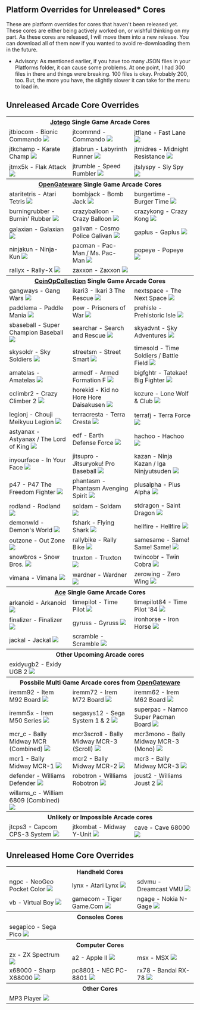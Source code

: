 ## Platform Overrides for Unreleased* Cores

These are platform overrides for cores that haven't been released yet. These cores are either being actively worked on, or wishful thinking on my part. As these cores are released, I will move them into a new release. You can download all of them now if you wanted to avoid re-downloading them in the future.

- Advisory: As mentioned earlier, if you have too many JSON files in your Platforms folder, it can cause some problems. At one point, I had 300 files in there and things were breaking. 100 files is okay. Probably 200, too. But, the more you have, the slightly slower it can take for the menu to load in.

## Unreleased Arcade Core Overrides

<table>
<tr><th colspan="3"><a href="https://patreon.com/jotego">Jotego</a> Single Game Arcade Cores</th></tr>
<tr>
 <td>jtbiocom - Bionic Commando <img src="pics/jtbiocom.png" /></td>
 <td>jtcommnd - Commando <img src="pics/jtcommnd.png" /></td>
 <td>jtflane - Fast Lane <img src="pics/jtflane.png" /></td>
</tr>
<tr>
 <td>jtkchamp - Karate Champ <img src="pics/jtkchamp.png" /></td>
 <td>jtlabrun - Labyrinth Runner <img src="pics/jtlabrun.png" /></td>
 <td>jtmidres - Midnight Resistance <img src="pics/jtmidres.png" /></td>
</tr>
<tr>
 <td>jtmx5k - Flak Attack <img src="pics/jtmx5k.png" /></td>
 <td>jtrumble - Speed Rumbler  <img src="pics/jtrumble.png" /></td>
 <td>jtslyspy - Sly Spy <img src="pics/jtslyspy.png" /></td>
</tr>
<tr><th colspan="3"><a href="https://github.com/opengateware">OpenGateware</a> Single Game Arcade Cores</th></tr>
<tr>
 <td>ataritetris - Atari Tetris  <img src="pics/ataritetris.png" /></td>
 <td>bombjack - Bomb Jack <img src="pics/bombjack.png" /></td>
 <td>burgertime - Burger Time <img src="pics/burgertime.png" /></td>
</tr>
<tr>
 <td>burningrubber - Burnin' Rubber <img src="pics/burningrubber.png" /></td> 
 <td>crazyballoon - Crazy Balloon  <img src="pics/crazyballoon.png" /></td>
 <td>crazykong - Crazy Kong  <img src="pics/crazykong.png" /></td>
</tr>
<tr>
 <td>galaxian - Galaxian <img src="pics/galaxian.png" /></td> 
 <td>galivan - Cosmo Police Galivan <img src="pics/galivan.png" /></td>
 <td>gaplus - Gaplus <img src="pics/gaplus.png" /></td>
</tr>
<tr>
 <td>ninjakun - Ninja-Kun <img src="pics/ninjakun.png" /></td>
 <td>pacman - Pac-Man / Ms. Pac-Man <img src="pics/pacman.png" /></td> 
 <td>popeye - Popeye <img src="pics/popeye.png" /></td>
</tr>
<tr>
 <td>rallyx - Rally-X <img src="pics/rallyx.png" /></td>
 <td>zaxxon - Zaxxon <img src="pics/zaxxon.png" /></td>
</tr>
<tr><th colspan="3"><a href="https://patreon.com/atrac17">CoinOpCollection</a> Single Game Arcade Cores</th></tr>
<tr>
 <td>gangways - Gang Wars <img src="pics/gangwars.png" /></td>
 <td>ikari3 - Ikari 3 The Rescue <img src="pics/ikari3.png" /></td>
 <td>nextspace - The Next Space <img src="pics/nextspace.png" /></td>
</tr>
<tr>
 <td>paddlema - Paddle Mania <img src="pics/paddlema.png" /></td>
 <td>pow - Prisoners of War <img src="pics/pow.png" /></td>
 <td>prehisle - Prehistoric Isle <img src="pics/prehisle.png" /></td>
</tr>
<tr>
 <td>sbaseball - Super Champion Baseball <img src="pics/sbaseball.png" /></td>
 <td>searchar - Search and Rescue <img src="pics/searchar.png" /></td>
 <td>skyadvnt - Sky Adventures <img src="pics/skyadvnt.png" /></td>
</tr>
<tr> 
 <td>skysoldr - Sky Soldiers <img src="pics/skysoldr.png" /></td>
 <td>streetsm - Street Smart <img src="pics/streetsm.png" /></td>
 <td>timesold - Time Soldiers / Battle Field <img src="pics/timesold.png" /></td>
</tr>
<tr>
 <td>amatelas - Amatelas <img src="pics/amatelas.png" /></td>
 <td>armedf - Armed Formation F <img src="pics/armedf.png" /></td>
 <td>bigfghtr - Tatekae! Big Fighter <img src="pics/bigfghtr.png" /></td>
</tr>
<tr>
 <td>cclimbr2 - Crazy Climber 2 <img src="pics/cclimbr2.png" /></td>
 <td>horekid - Kid no Hore Hore Daisakusen <img src="pics/horekid.png" /></td>
 <td>kozure - Lone Wolf & Club <img src="pics/kozure.png" /></td>
</tr>
<tr>
 <td>legionj - Chouji Meikyuu Legion <img src="pics/legionj.png" /></td>
 <td>terracresta - Terra Cresta <img src="pics/terracresta.png" /></td> 
 <td>terrafj - Terra Force <img src="pics/terrafj.png" /></td>
</tr>
<tr>
 <td>astyanax - Astyanax / The Lord of King <img src="pics/astyanax.png" /></td>
 <td>edf - Earth Defense Force <img src="pics/edf.png" /></td>
 <td>hachoo - Hachoo <img src="pics/hachoo.png" /></td> 
</tr>
<tr>
 <td>inyourface - In Your Face <img src="pics/inyourface.png" /></td>
 <td>jitsupro - Jitsuryoku! Pro Baseball <img src="pics/jitsupro.png "/></td>
 <td>kazan - Ninja Kazan / Iga Ninjyutsuden <img src="pics/kazan.png" /></td>
</tr>
<tr>
 <td>p47 - P47 The Freedom Fighter <img src="pics/p47.png" /></td>
 <td>phantasm - Phantasm Avenging Spirit <img src="pics/phantasm.png" /></td>
 <td>plusalpha - Plus Alpha <img src="pics/plusalpha.png" /></td>
</tr>
<tr>
 <td>rodland - Rodland <img src="pics/rodland.png" /></td> 
 <td>soldam - Soldam <img src="pics/soldam.png" /></td>
 <td>stdragon - Saint Dragon <img src="pics/stdragon.png" /></td>
</tr>
<tr>
 <td>demonwld - Demon's World <img src="pics/demonwld.png" /></td>
 <td>fshark - Flying Shark <img src="pics/fshark.png" /></td>
 <td>hellfire - Hellfire <img src="pics/hellfire.png" /></td>
</tr>
<tr>
 <td>outzone - Out Zone <img src="pics/outzone.png" /></td>
 <td>rallybike - Rally Bike <img src="pics/rallybike.png" /></td>
 <td>samesame - Same! Same! Same! <img src="pics/samesame.png" /></td>
</tr>
<tr>
 <td>snowbros - Snow Bros. <img src="pics/snowbros.png" /></td>
 <td>truxton - Truxton <img src="pics/truxton.png" /></td>
 <td>twincobr - Twin Cobra <img src="pics/twincobr.png" /></td>
</tr>
<tr>
 <td>vimana - Vimana <img src="pics/vimana.png" /></td>
 <td>wardner - Wardner <img src="pics/wardner.png" /></td> 
 <td>zerowing - Zero Wing <img src="pics/zerowing.png" /></td>
</tr>
<tr><th colspan="3"><a href="https://github.com/Ace9921">Ace</a> Single Game Arcade Cores</th></tr>
<tr>
 <td>arkanoid - Arkanoid <img src="pics/arkanoid.png" /></td>
 <td>timepilot - Time Pilot <img src="pics/timepilot.png" /></td>
 <td>timepilot84 - Time Pilot '84 <img src="pics/timepilot84.png" /></td>
</tr>
<tr>
 <td>finalizer - Finalizer <img src="pics/finalizer.png" /></td>
 <td>gyruss - Gyruss <img src="pics/gyruss.png" /></td> 
 <td>ironhorse - Iron Horse <img src="pics/ironhorse.png" /></td>
</tr>
<tr>
 <td>jackal - Jackal <img src="pics/jackal.png" /></td>
 <td>scramble - Scramble <img src="pics/scramble.png" /></td>
</tr>
<tr><th colspan="3">Other Upcoming Arcade cores</th></tr>
<tr>
 <td>exidyugb2 - Exidy UGB 2 <img src="pics/exidyugb2.png" /></td>
</tr>
<tr><th colspan="3">Possbile Multi Game Arcade cores from <a href="https://github.com/opengateware">OpenGateware</a></th></tr>
<tr>
 <td>iremm92 - Item M92 Board <img src="pics/iremm92.png" /></td>
 <td>iremm72 - Irem M72 Board <img src="pics/iremm72.png" /></td>
 <td>iremm62 - Irem M62 Board <img src="pics/iremm62.png" /></td>
</tr>
<tr>
 <td>iremm5x - Irem M50 Series <img src="pics/iremm5x.png" /></td>
 <td>segasys12 - Sega System 1 & 2 <img src="pics/segasys12.png" /></td>
 <td>superpac - Namco Super Pacman Board <img src="pics/superpac.png" /></td>
</tr>
<tr>
 <td>mcr_c - Bally Midway MCR (Combined) <img src="pics/mcr_c.png" /></td>
 <td>mcr3scroll - Bally Midway MCR-3 (Scroll) <img src="pics/mcr3scroll.png" /></td>
 <td>mcr3mono - Bally Midway MCR-3 (Mono) <img src="pics/mcr3mono.png" /></td>
</tr>
<tr>
 <td>mcr1 - Bally Midway MCR-1 <img src="pics/mcr1.png" /></td>
 <td>mcr2 - Bally Midway MCR-2 <img src="pics/mcr2.png" /></td>
 <td>mcr3 - Bally Midway MCR-3 <img src="pics/mcr3.png" /></td>
</tr>
<tr>
 <td>defender - Williams Defender <img src="pics/defender.png" /></td>
 <td>robotron - Williams Robotron <img src="pics/robotron.png" /></td>
 <td>joust2 - Williams Joust 2 <img src="pics/joust2.png" /></td>
</tr>
<tr>
 <td>willams_c - William 6809 (Combined) <img src="pics/williams_c.png" /></td>
</tr>
<tr><th colspan="3">Unlikely or Impossible Arcade cores</th></tr>
<tr>
 <td>jtcps3 - Capcom CPS-3 System <img src="pics/jtcps3.png" /></td>
 <td>jtkombat - Midway Y-Unit <img src="pics/jtkombat.png" /></td>
 <td>cave - Cave 68000 <img src="pics/cave.png" /></td>
</tr>
</table>

## Unreleased Home Core Overrides

<table>
<tr><th colspan="3">Handheld Cores</th></tr>
<tr>
 <td>ngpc - NeoGeo Pocket Color <img src="pics/ngpc.png" /></td>
 <td>lynx - Atari Lynx <img src="pics/lynx.png" /></td>
 <td>sdvmu - Dreamcast VMU <img src="pics/sdvmu.png" /></td>
</tr>
<tr>
 <td>vb - Virtual Boy <img src="pics/vb.png" /></td>
 <td>gamecom - Tiger Game.Com <img src="pics/gamecom.png" /></td>
 <td>ngage - Nokia N-Gage <img src="pics/ngage.png" /></td>  
</tr>
<tr><th colspan="3">Consoles Cores</th></tr>
<tr>
 <td>segapico - Sega Pico <img src="pics/segapico.png" /></td>
</tr>
<tr><th colspan="3">Computer Cores</th></tr>
<tr>
 <td>zx - ZX Spectrum <img src="pics/zx.png" /></td>
 <td>a2 - Apple II <img src="pics/a2.png" /></td>
 <td>msx - MSX <img src="pics/msx.png" /></td>
</tr>
<tr>
 <td>x68000 - Sharp X68000 <img src="pics/x68000.png" /></td>
 <td>pc8801 - NEC PC-8801 <img src="pics/pc8801.png" /></td>
 <td>rx78 - Bandai RX-78 <img src="pics/rx78.png" /></td>
</tr>
<tr><th colspan="3">Other Cores</th></tr>
<tr>
 <td>MP3 Player <img src="pics/mp3.png" /></td>
</tr>
</table>